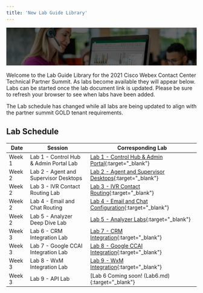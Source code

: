 ```yaml
---
title: 'New Lab Guide Library'
---
```


![Banner](images/wxccbanner.jpg)

Welcome to the Lab Guide Library for the 2021 Cisco Webex Contact Center Technical Partner Summit. As labs become available they will appear below. Labs can be started once the lab document link is updated. Please be sure to refresh your browser to see when labs have been added.

The Lab schedule has changed while all labs are being updated to align with the partner summit GOLD tenant requirements.

## Lab Schedule

| Date       | Session                                | Corresponding Lab                                                                                      |
| ---------- | -------------------------------------- | ------------------------------------------------------------------------------------------------------ |
| Week 1 | Lab 1 - Control Hub & Admin Portal Lab | [Lab 1 - Control Hub & Admin Portal](Lab1.md){:target="\_blank"}                               |
| Week 2 | Lab 2 - Agent and Supervisor Desktops              | [Lab 2 - Agent and Supervisor Desktops](Lab2.md){:target="\_blank"}                    |
| Week 2 | Lab 3 - IVR Contact Routing Lab        | [Lab 3 - IVR Contact Routing](Lab3.md){:target="\_blank"}                                      |
| Week 2 | Lab 4 - Email and Chat Routing        | [Lab 4 - Email and Chat Configuration](Lab4.md){:target="\_blank"}                      |
| Week 2 | Lab 5 - Analyzer Deep Dive Lab        | [Lab 5 - Analyzer Labs](Lab5.md){:target="\_blank"}                  ||
| Week 3 | Lab 6 - CRM Integration Lab               | [Lab 7 - CRM Integration](Lab7.md){:target="\_blank"}  |
| Week 3 | Lab 7 - Google CCAI Integration Lab               | [Lab 8 - Google CCAI Integration](Lab8.md){:target="\_blank"}  |
| Week 3 | Lab 8 - WxM Integration Lab               | [Lab 9 - WxM Integration](Lab9.md){:target="\_blank"}  |
| Week 3 | Lab 9 - API Lab                        | [Lab 6 Coming soon! (Lab6.md){:target="\_blank"}          

